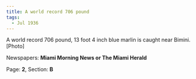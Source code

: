 ```yaml
---  
title: A world record 706 pound  
tags:  
  - Jul 1936  
---  
```

  
A world record 706 pound, 13 foot 4 inch blue marlin is caught near Bimini. [Photo]  
  
Newspapers: **Miami Morning News or The Miami Herald**  
  
Page: **2**, Section: **B** 

